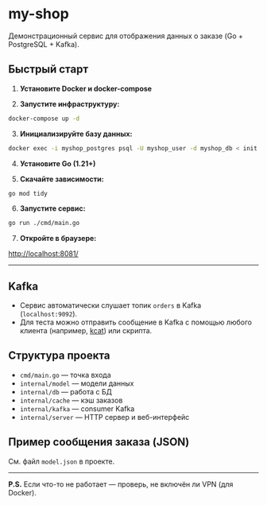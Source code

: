 # my-shop

Демонстрационный сервис для отображения данных о заказе (Go + PostgreSQL + Kafka).

## Быстрый старт

1. **Установите Docker и docker-compose**

2. **Запустите инфраструктуру:**

```sh
docker-compose up -d
```

3. **Инициализируйте базу данных:**

```sh
docker exec -i myshop_postgres psql -U myshop_user -d myshop_db < init.sql
```

4. **Установите Go (1.21+)**

5. **Скачайте зависимости:**

```sh
go mod tidy
```

6. **Запустите сервис:**

```sh
go run ./cmd/main.go
```

7. **Откройте в браузере:**

[http://localhost:8081/](http://localhost:8081/)

---

## Kafka

- Сервис автоматически слушает топик `orders` в Kafka (`localhost:9092`).
- Для теста можно отправить сообщение в Kafka с помощью любого клиента (например, [kcat](https://github.com/edenhill/kcat)) или скрипта.

## Структура проекта
- `cmd/main.go` — точка входа
- `internal/model` — модели данных
- `internal/db` — работа с БД
- `internal/cache` — кэш заказов
- `internal/kafka` — consumer Kafka
- `internal/server` — HTTP сервер и веб-интерфейс

## Пример сообщения заказа (JSON)
См. файл `model.json` в проекте.

---

**P.S.** Если что-то не работает — проверь, не включён ли VPN (для Docker).
